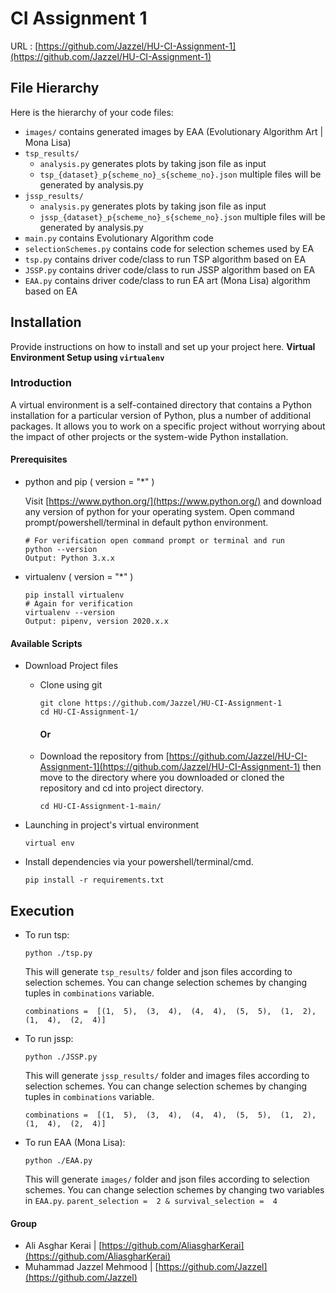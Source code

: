 # CI Assignment 1

URL : [https://github.com/Jazzel/HU-CI-Assignment-1](https://github.com/Jazzel/HU-CI-Assignment-1)

## File Hierarchy

Here is the hierarchy of your code files:

- `images/` contains generated images by EAA (Evolutionary Algorithm Art | Mona Lisa)
- `tsp_results/`
  - `analysis.py` generates plots by taking json file as input
  - `tsp_{dataset}_p{scheme_no}_s{scheme_no}.json` multiple files will be generated by analysis.py
- `jssp_results/`
  - `analysis.py` generates plots by taking json file as input
  - `jssp_{dataset}_p{scheme_no}_s{scheme_no}.json` multiple files will be generated by analysis.py
- `main.py` contains Evolutionary Algorithm code
- `selectionSchemes.py` contains code for selection schemes used by EA
- `tsp.py` contains driver code/class to run TSP algorithm based on EA
- `JSSP.py` contains driver code/class to run JSSP algorithm based on EA
- `EAA.py` contains driver code/class to run EA art (Mona Lisa) algorithm based on EA

## Installation

Provide instructions on how to install and set up your project here.
**Virtual Environment Setup using `virtualenv`**

### Introduction

A virtual environment is a self-contained directory that contains a Python installation for a particular version of Python, plus a number of additional packages. It allows you to work on a specific project without worrying about the impact of other projects or the system-wide Python installation.

#### Prerequisites

- python and pip ( version = "\*" )

  Visit [https://www.python.org/](https://www.python.org/) and download any version of python for your operating system.
  Open command prompt/powershell/terminal in default python environment.

  ```
  # For verification open command prompt or terminal and run
  python --version
  Output: Python 3.x.x
  ```

- virtualenv ( version = "\*" )
  ```
  pip install virtualenv
  # Again for verification
  virtualenv --version
  Output: pipenv, version 2020.x.x
  ```

#### Available Scripts

- Download Project files

  - Clone using git
    ```
    git clone https://github.com/Jazzel/HU-CI-Assignment-1
    cd HU-CI-Assignment-1/
    ```
    #### Or
  - Download the repository from [https://github.com/Jazzel/HU-CI-Assignment-1](https://github.com/Jazzel/HU-CI-Assignment-1) then move to the directory where you downloaded or cloned the repository and cd into project directory.

    `cd HU-CI-Assignment-1-main/`

- Launching in project's virtual environment

  ```
  virtual env
  ```

- Install dependencies via your powershell/terminal/cmd.

  ```
  pip install -r requirements.txt
  ```

## Execution

- To run tsp:

  ```
  python ./tsp.py
  ```

  This will generate `tsp_results/` folder and json files according to selection schemes.
  You can change selection schemes by changing tuples in `combinations` variable.

  `combinations =  [(1,  5),  (3,  4),  (4,  4),  (5,  5),  (1,  2),  (1,  4),  (2,  4)]`

- To run jssp:

  ```
  python ./JSSP.py
  ```

  This will generate `jssp_results/` folder and images files according to selection schemes.
  You can change selection schemes by changing tuples in `combinations` variable.

  `combinations =  [(1,  5),  (3,  4),  (4,  4),  (5,  5),  (1,  2),  (1,  4),  (2,  4)]`

- To run EAA (Mona Lisa):

  ```
  python ./EAA.py
  ```

  This will generate `images/` folder and json files according to selection schemes.
  You can change selection schemes by changing two variables in `EAA.py`.
  `parent_selection =  2 & survival_selection =  4`

#### Group

- Ali Asghar Kerai | [https://github.com/AliasgharKerai](https://github.com/AliasgharKerai)
- Muhammad Jazzel Mehmood | [https://github.com/Jazzel](https://github.com/Jazzel)
